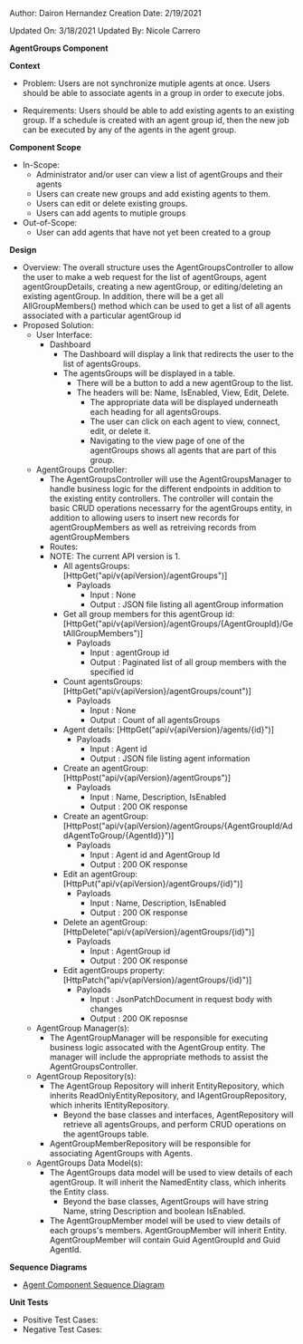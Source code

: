 Author: Dairon Hernandez
Creation Date: 2/19/2021

Updated On: 3/18/2021
Updated By: Nicole Carrero

**AgentGroups Component**

**Context**

- Problem: Users are not synchronize mutiple agents at once. Users should be able to associate agents in a group in order to execute jobs.

- Requirements: Users should be able to add existing agents to an existing group. If a schedule is created with an agent group id, then the new job can be executed by any of the agents in the agent group.

**Component Scope**

- In-Scope:
  - Administrator and/or user can view a list of agentGroups and their agents
  - Users can create new groups and add existing agents to them.
  - Users can edit or delete existing groups.
  - Users can add agents to mutiple groups
- Out-of-Scope:
  - User can add agents that have not yet been created to a group

**Design**

- Overview:  The overall structure uses the AgentGroupsController to allow the user to make a web request for the list of agentGroups, agent agentGroupDetails, creating a new agentGroup, or editing/deleting an existing agentGroup.  In addition, there will be a get all AllGroupMembers() method which can be used to get a list of all agents associated with a particular agentGroup id
- Proposed Solution:
  - User Interface:
    - Dashboard
      - The Dashboard will display a link that redirects the user to the list of agentsGroups.
      - The agentsGroups will be displayed in a table.
        - There will be a button to add a new agentGroup to the list.
        - The headers will be: Name, IsEnabled, View, Edit, Delete.
          - The appropriate data will be displayed underneath each heading for all agentsGroups.
          - The user can click on each agent to view, connect, edit, or delete it.
          - Navigating to the view page of one of the agentGroups shows all agents that are part of this group.
  - AgentGroups Controller:
    - The AgentGroupsController will use the AgentGroupsManager to handle business logic for the different endpoints in addition to the existing entity controllers. The controller will contain the basic CRUD operations necessarry for the agentGroups entity, in addition to allowing users to insert new records for agentGroupMembers as well as retreiving records from agentGroupMembers
    - Routes:
    - NOTE: The current API version is 1.
      - All agentsGroups: [HttpGet("api/v{apiVersion}/agentGroups")]
        - Payloads
          - Input : None
          - Output : JSON file listing all agentGroup information
      - Get all group members for this agentGroup id: [HttpGet("api/v{apiVersion}/agentGroups/{AgentGroupId}/GetAllGroupMembers")]
        - Payloads
          - Input : agentGroup id
          - Output : Paginated list of all group members with the specified id
      - Count agentsGroups: [HttpGet("api/v{apiVersion}/agentGroups/count")]
        - Payloads
          - Input : None
          - Output : Count of all agentsGroups
      - Agent details: [HttpGet("api/v{apiVersion}/agents/{id}")]
        - Payloads
          - Input : Agent id
          - Output : JSON file listing agent information
      - Create an agentGroup: [HttpPost("api/v{apiVersion}/agentGroups")]
        - Payloads
          - Input : Name, Description, IsEnabled
          - Output : 200 OK response
      - Create an agentGroup: [HttpPost("api/v{apiVersion}/agentGroups/{AgentGroupId/AddAgentToGroup/{AgentId}}")]
        - Payloads
          - Input : Agent id and AgentGroup Id
          - Output : 200 OK response
      - Edit an agentGroup: [HttpPut("api/v{apiVersion}/agentGroups/{id}")]
        - Payloads
          - Input : Name, Description, IsEnabled
          - Output : 200 OK response
      - Delete an agentGroup: [HttpDelete("api/v{apiVersion}/agentGroups/{id}")]
        - Payloads
          - Input : AgentGroup id
          - Output : 200 OK response
      - Edit agentGroups property: [HttpPatch("api/v{apiVersion}/agentGroups/{id}")]
        - Payloads
          - Input : JsonPatchDocument in request body with changes
          - Output : 200 OK reposnse
  - AgentGroup Manager(s):
    - The AgentGroupManager will be responsible for executing business logic assocated with the AgentGroup entity. The manager will include the appropriate methods to assist the AgentGroupsController.
  - AgentGroup Repository(s):
    - The AgentGroup Repository will inherit EntityRepository, which inherits ReadOnlyEntityRepository, and IAgentGroupRepository, which inherits IEntityRepository.
      - Beyond the base classes and interfaces, AgentRepository will retrieve all agentsGroups, and perform CRUD operations on the agentGroups table.
    - AgentGroupMemberRepository will be responsible for associating AgentGroups with Agents.
  - AgentGroups Data Model(s):
    - The AgentGroups data model will be used to view details of each agentGroup.  It will inherit the NamedEntity class, which inherits the Entity class.
      - Beyond the base classes, AgentGroups will have string Name, string Description and boolean IsEnabled.
    - The AgentGroupMember model will be used to view details of each groups's members. AgentGroupMember will inherit Entity. AgentGroupMember will contain Guid AgentGroupId and Guid AgentId.

**Sequence Diagrams**

- [Agent Component Sequence Diagram](https://openbots.sharepoint.com/:i:/s/OpenBotsInc/EWrHyBF29cNJva08JZDnSJABuje8nSSKbev{apiVersion}PePG2pxfEw?e=sP64yb)

**Unit Tests**

- Positive Test Cases:
- Negative Test Cases: